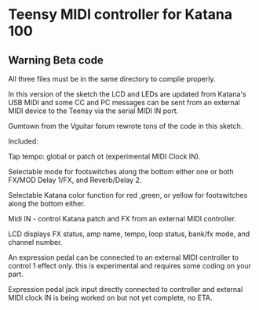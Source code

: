 # Teensy MIDI controller for Katana 100
## Warning Beta code 

All three files must be in the same directory to complie properly.

In this version of the sketch the LCD and LEDs are updated from Katana's USB MIDI and some CC and PC messages can be sent from an external MIDI device to the Teensy via the serial MIDI IN port.

Gumtown from the Vguitar forum rewrote tons of the code in this sketch.


Included:

Tap tempo: global or patch ot (experimental MIDI Clock IN).

Selectable mode for footswitches along the bottom either one or both FX/MOD Delay 1/FX, and Reverb/Delay 2.

Selectable Katana color function for red ,green, or yellow for footswitches along the bottom either.

Midi IN - control Katana patch and FX from an external MIDI controller.

LCD displays FX status, amp name, tempo, loop status, bank/fx mode, and channel number.

An expression pedal can be connected to an external MIDI controller to control 1 effect only. this is experimental and requires some coding on your part.

Expression pedal jack input directly connected to controller and external MIDI clock IN is being worked on but not yet complete, no ETA.
